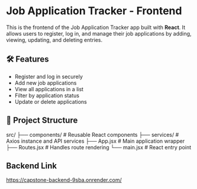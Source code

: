 # Job Application Tracker - Frontend

This is the frontend of the Job Application Tracker app built with **React**. It allows users to register, log in, and manage their job applications by adding, viewing, updating, and deleting entries.

## 🛠️ Features

- Register and log in securely
- Add new job applications
- View all applications in a list
- Filter by application status
- Update or delete applications

## 🚀 Project Structure

src/
├── components/       # Reusable React components
├── services/         # Axios instance and API services
├── App.jsx           # Main application wrapper
├── Routes.jsx        # Handles route rendering
└── main.jsx          # React entry point

## Backend Link 
https://capstone-backend-9sba.onrender.com/ 
